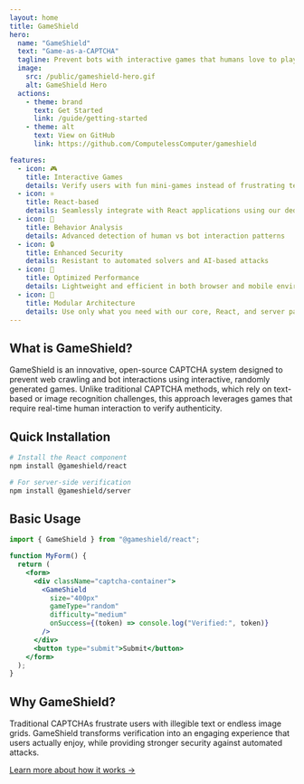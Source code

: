 ```yaml
---
layout: home
title: GameShield
hero:
  name: "GameShield"
  text: "Game-as-a-CAPTCHA"
  tagline: Prevent bots with interactive games that humans love to play
  image:
    src: /public/gameshield-hero.gif
    alt: GameShield Hero
  actions:
    - theme: brand
      text: Get Started
      link: /guide/getting-started
    - theme: alt
      text: View on GitHub
      link: https://github.com/ComputelessComputer/gameshield

features:
  - icon: 🎮
    title: Interactive Games
    details: Verify users with fun mini-games instead of frustrating text challenges
  - icon: ⚛️
    title: React-based
    details: Seamlessly integrate with React applications using our dedicated components
  - icon: 🧠
    title: Behavior Analysis
    details: Advanced detection of human vs bot interaction patterns
  - icon: 🔒
    title: Enhanced Security
    details: Resistant to automated solvers and AI-based attacks
  - icon: 🚀
    title: Optimized Performance
    details: Lightweight and efficient in both browser and mobile environments
  - icon: 🧩
    title: Modular Architecture
    details: Use only what you need with our core, React, and server packages
---
```


## What is GameShield?

GameShield is an innovative, open-source CAPTCHA system designed to prevent web crawling and bot interactions using interactive, randomly generated games. Unlike traditional CAPTCHA methods, which rely on text-based or image recognition challenges, this approach leverages games that require real-time human interaction to verify authenticity.

## Quick Installation

```bash
# Install the React component
npm install @gameshield/react

# For server-side verification
npm install @gameshield/server
```

## Basic Usage

```jsx
import { GameShield } from "@gameshield/react";

function MyForm() {
  return (
    <form>
      <div className="captcha-container">
        <GameShield
          size="400px"
          gameType="random"
          difficulty="medium"
          onSuccess={(token) => console.log("Verified:", token)}
        />
      </div>
      <button type="submit">Submit</button>
    </form>
  );
}
```

## Why GameShield?

Traditional CAPTCHAs frustrate users with illegible text or endless image grids. GameShield transforms verification into an engaging experience that users actually enjoy, while providing stronger security against automated attacks.

[Learn more about how it works →](/guide/how-it-works)
